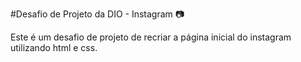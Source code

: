 #Desafio de Projeto da DIO - Instagram :camera:

Este é um desafio de projeto de recriar a página inicial do instagram utilizando html e css.
